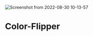 ![Screenshot from 2022-08-30 10-13-57](https://user-images.githubusercontent.com/69101383/187351112-3d899d94-63f6-4b47-8616-435e08b15f7d.png)
# Color-Flipper
